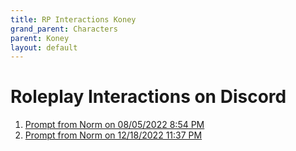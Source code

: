```yaml
---
title: RP Interactions Koney
grand_parent: Characters
parent: Koney
layout: default
---
```


# Roleplay Interactions on Discord

1.	[Prompt from Norm on 08/05/2022 8:54 PM](Koney_08142022_2054.html)
2.  [Prompt from Norm on 12/18/2022 11:37 PM](Koney_12182022_2337.html)
